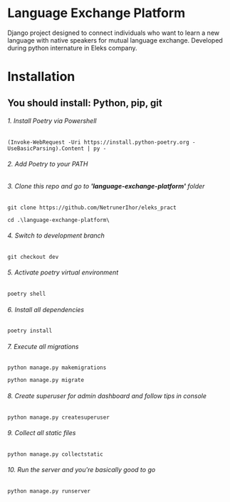 # Language Exchange Platform
Django project designed to connect individuals who want to learn a new language with native speakers for mutual language exchange. Developed during python internature in Eleks company.
# Installation
## You should install: Python, pip, git

###### 1. Install Poetry via Powershell
```(Invoke-WebRequest -Uri https://install.python-poetry.org -UseBasicParsing).Content | py -```

###### 2. Add Poetry to your PATH
###### 3. Clone this repo and go to **'language-exchange-platform'** folder
```git clone https://github.com/NetrunerIhor/eleks_pract```

```cd .\language-exchange-platform\```
###### 4. Switch to development branch
```git checkout dev```

###### 5. Activate poetry virtual environment
```poetry shell```
###### 6. Install all dependencies
```poetry install```
###### 7. Execute all migrations
```python manage.py makemigrations```

```python manage.py migrate```
###### 8. Create superuser for admin dashboard and follow tips in console
```python manage.py createsuperuser```
###### 9. Collect all static files
```python manage.py collectstatic```
###### 10. Run the server and you're basically good to go
```python manage.py runserver```
